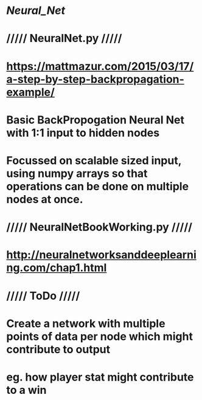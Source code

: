 # _Neural_Net_

# ///// NeuralNet.py /////

# https://mattmazur.com/2015/03/17/a-step-by-step-backpropagation-example/

# Basic BackPropogation Neural Net with 1:1 input to hidden nodes
# Focussed on scalable sized input, using numpy arrays so that operations can be done on multiple nodes at once.

# ///// NeuralNetBookWorking.py /////

# http://neuralnetworksanddeeplearning.com/chap1.html

# ///// ToDo /////

# Create a network with multiple points of data per node which might contribute to output
# eg. how player stat might contribute to a win
